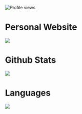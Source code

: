 ![Profile views](https://komarev.com/ghpvc/?username=Jayke770&color=blueviolet) 
# Personal Website 
<a href="https://profile-jayke770.vercel.app/"> <img src="https://img.shields.io/website?down_message=Offline&label=Website%20Status&style=for-the-badge&up_message=Online&url=https%3A%2F%2Fprofile-jayke770.vercel.app/"> </a>
# Github Stats
<img align="center" src="https://github-readme-stats.vercel.app/api?username=Jayke770&show_icons=true&theme=radical"> 

# Languages 

<img align="center" src="https://github-readme-stats.vercel.app/api/top-langs/?username=Jayke770&layout=compact&theme=radical">
